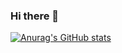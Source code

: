 ### Hi there 👋
[![Anurag's GitHub stats](https://github-readme-stats.vercel.app/api?username=HermesE30)](https://github.com/HermesE30a/github-readme-stats)
<!--
**HermesE30/HermesE30** is a ✨ _special_ ✨ repository because its `README.md` (this file) appears on your GitHub profile.

Here are some ideas to get you started:

- 🔭 I’m currently working on ...
- 🌱 I’m currently learning ...
- 👯 I’m looking to collaborate on ...
- 🤔 I’m looking for help with ...
- 💬 Ask me about ...
- 📫 How to reach me: ...
- 😄 Pronouns: ...
- ⚡ Fun fact: ...
-->
